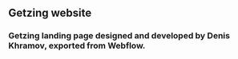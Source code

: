 ## Getzing website

### Getzing landing page designed and developed by Denis Khramov, exported from Webflow.

<!--
**Getzing-UA/Getzing-UA** is a ✨ _special_ ✨ repository because its `README.md` (this file) appears on your GitHub profile.

Here are some ideas to get you started:

-->
